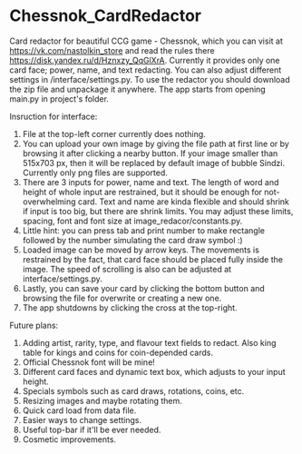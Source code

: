 # Chessnok_CardRedactor
Card redactor for beautiful CCG game - Chessnok, which you can visit at https://vk.com/nastolkin_store and read the rules there https://disk.yandex.ru/d/Hznxzy_QqGlXrA.
Currently it provides only one card face; power, name, and text redacting. You can also adjust different settings in /interface/settings.py.
To use the redactor you should download the zip file and unpackage it anywhere.
The app starts from opening main.py in project's folder.

Insruction for interface:
1. File at the top-left corner currently does nothing.
2. You can upload your own image by giving the file path at first line or by browsing it after clicking a nearby button. If your image smaller than 515х703 px, then it will be replaced by default image of bubble Sindzi. Currently only png files are supported.
3. There are 3 inputs for power, name and text. The length of word and height of whole input are restrained, but it should be enough for not-overwhelming card. Text and name are kinda flexible and should shrink if input is too big, but there are shrink limits. You may adjust these limits, spacing, font and font size at image_redacor/constants.py.
4. Little hint: you can press tab and print number to make rectangle followed by the number simulating the card draw symbol :)
5. Loaded image can be moved by arrow keys. The movements is restrained by the fact, that card face should be placed fully inside the image. The speed of scrolling is also can be adjusted at interface/settings.py.
6. Lastly, you can save your card by clicking the bottom button and browsing the file for overwrite or creating a new one.
7. The app shutdowns by clicking the cross at the top-right.

Future plans:
1. Adding artist, rarity, type, and flavour text fields to redact. Also king table for kings and coins for coin-depended cards.
2. Official Chessnok font will be mine!
3. Different card faces and dynamic text box, which adjusts to your input height.
4. Specials symbols such as card draws, rotations, coins, etc.
5. Resizing images and maybe rotating them.
6. Quick card load from data file.
7. Easier ways to change settings.
8. Useful top-bar if it'll be ever needed.
9. Cosmetic improvements.
